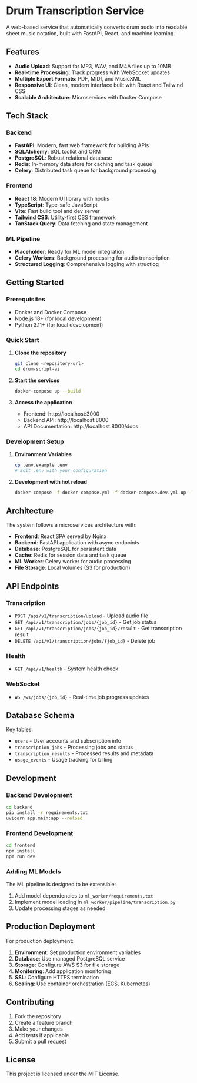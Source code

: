 # Drum Transcription Service

A web-based service that automatically converts drum audio into readable sheet music notation, built with FastAPI, React, and machine learning.

## Features

- **Audio Upload**: Support for MP3, WAV, and M4A files up to 10MB
- **Real-time Processing**: Track progress with WebSocket updates
- **Multiple Export Formats**: PDF, MIDI, and MusicXML
- **Responsive UI**: Clean, modern interface built with React and Tailwind CSS
- **Scalable Architecture**: Microservices with Docker Compose

## Tech Stack

### Backend
- **FastAPI**: Modern, fast web framework for building APIs
- **SQLAlchemy**: SQL toolkit and ORM
- **PostgreSQL**: Robust relational database
- **Redis**: In-memory data store for caching and task queue
- **Celery**: Distributed task queue for background processing

### Frontend
- **React 18**: Modern UI library with hooks
- **TypeScript**: Type-safe JavaScript
- **Vite**: Fast build tool and dev server
- **Tailwind CSS**: Utility-first CSS framework
- **TanStack Query**: Data fetching and state management

### ML Pipeline
- **Placeholder**: Ready for ML model integration
- **Celery Workers**: Background processing for audio transcription
- **Structured Logging**: Comprehensive logging with structlog

## Getting Started

### Prerequisites
- Docker and Docker Compose
- Node.js 18+ (for local development)
- Python 3.11+ (for local development)

### Quick Start

1. **Clone the repository**
   ```bash
   git clone <repository-url>
   cd drum-script-ai
   ```

2. **Start the services**
   ```bash
   docker-compose up --build
   ```

3. **Access the application**
   - Frontend: http://localhost:3000
   - Backend API: http://localhost:8000
   - API Documentation: http://localhost:8000/docs

### Development Setup

1. **Environment Variables**
   ```bash
   cp .env.example .env
   # Edit .env with your configuration
   ```

2. **Development with hot reload**
   ```bash
   docker-compose -f docker-compose.yml -f docker-compose.dev.yml up --build
   ```

## Architecture

The system follows a microservices architecture with:

- **Frontend**: React SPA served by Nginx
- **Backend**: FastAPI application with async endpoints
- **Database**: PostgreSQL for persistent data
- **Cache**: Redis for session data and task queue
- **ML Worker**: Celery worker for audio processing
- **File Storage**: Local volumes (S3 for production)

## API Endpoints

### Transcription
- `POST /api/v1/transcription/upload` - Upload audio file
- `GET /api/v1/transcription/jobs/{job_id}` - Get job status
- `GET /api/v1/transcription/jobs/{job_id}/result` - Get transcription result
- `DELETE /api/v1/transcription/jobs/{job_id}` - Delete job

### Health
- `GET /api/v1/health` - System health check

### WebSocket
- `WS /ws/jobs/{job_id}` - Real-time job progress updates

## Database Schema

Key tables:
- `users` - User accounts and subscription info
- `transcription_jobs` - Processing jobs and status
- `transcription_results` - Processed results and metadata
- `usage_events` - Usage tracking for billing

## Development

### Backend Development
```bash
cd backend
pip install -r requirements.txt
uvicorn app.main:app --reload
```

### Frontend Development
```bash
cd frontend
npm install
npm run dev
```

### Adding ML Models

The ML pipeline is designed to be extensible:

1. Add model dependencies to `ml_worker/requirements.txt`
2. Implement model loading in `ml_worker/pipeline/transcription.py`
3. Update processing stages as needed

## Production Deployment

For production deployment:

1. **Environment**: Set production environment variables
2. **Database**: Use managed PostgreSQL service
3. **Storage**: Configure AWS S3 for file storage
4. **Monitoring**: Add application monitoring
5. **SSL**: Configure HTTPS termination
6. **Scaling**: Use container orchestration (ECS, Kubernetes)

## Contributing

1. Fork the repository
2. Create a feature branch
3. Make your changes
4. Add tests if applicable
5. Submit a pull request

## License

This project is licensed under the MIT License.